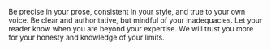 Be precise in your prose, consistent in your style, and true to your own voice. Be clear and authoritative, but mindful of your inadequacies. Let your reader know when you are beyond your expertise. We will trust you more for your honesty and knowledge of your limits.
